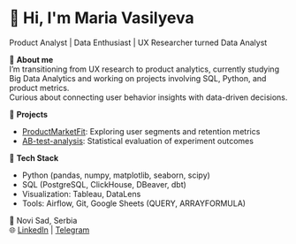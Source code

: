# 👋 Hi, I'm Maria Vasilyeva  
Product Analyst | Data Enthusiast | UX Researcher turned Data Analyst  

🎯 **About me**  
I’m transitioning from UX research to product analytics, currently studying Big Data Analytics and working on projects involving SQL, Python, and product metrics.  
Curious about connecting user behavior insights with data-driven decisions.

🚀 **Projects**  
- [ProductMarketFit](https://github.com/MariaVasilyeva/ProductMarketFit): Exploring user segments and retention metrics  
- [AB-test-analysis](https://github.com/MariaVasilyeva/AB-test-analysys): Statistical evaluation of experiment outcomes  

🧠 **Tech Stack**  
- Python (pandas, numpy, matplotlib, seaborn, scipy)  
- SQL (PostgreSQL, ClickHouse, DBeaver, dbt)  
- Visualization: Tableau, DataLens  
- Tools: Airflow, Git, Google Sheets (QUERY, ARRAYFORMULA)  

📍 Novi Sad, Serbia  
🌐 [LinkedIn](https://linkedin.com/in/mariia-vasilyeva) | [Telegram](https://t.me/MNVasilyeva)
